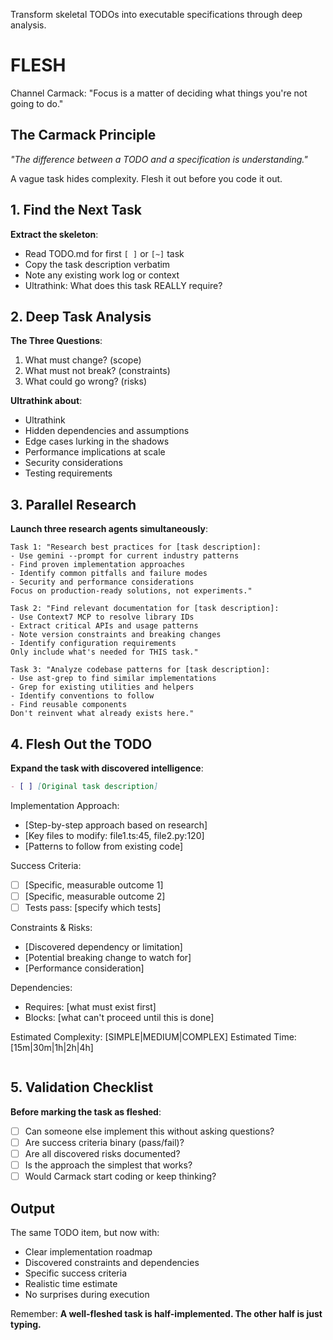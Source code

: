 Transform skeletal TODOs into executable specifications through deep analysis.

# FLESH

Channel Carmack: "Focus is a matter of deciding what things you're not going to do."

## The Carmack Principle

*"The difference between a TODO and a specification is understanding."*

A vague task hides complexity. Flesh it out before you code it out.

## 1. Find the Next Task

**Extract the skeleton**:
- Read TODO.md for first `[ ]` or `[~]` task
- Copy the task description verbatim
- Note any existing work log or context
- Ultrathink: What does this task REALLY require?

## 2. Deep Task Analysis

**The Three Questions**:
1. What must change? (scope)
2. What must not break? (constraints)
3. What could go wrong? (risks)

**Ultrathink about**:
- Ultrathink
- Hidden dependencies and assumptions
- Edge cases lurking in the shadows
- Performance implications at scale
- Security considerations
- Testing requirements

## 3. Parallel Research

**Launch three research agents simultaneously**:

```
Task 1: "Research best practices for [task description]:
- Use gemini --prompt for current industry patterns
- Find proven implementation approaches
- Identify common pitfalls and failure modes
- Security and performance considerations
Focus on production-ready solutions, not experiments."

Task 2: "Find relevant documentation for [task description]:
- Use Context7 MCP to resolve library IDs
- Extract critical APIs and usage patterns
- Note version constraints and breaking changes
- Identify configuration requirements
Only include what's needed for THIS task."

Task 3: "Analyze codebase patterns for [task description]:
- Use ast-grep to find similar implementations
- Grep for existing utilities and helpers
- Identify conventions to follow
- Find reusable components
Don't reinvent what already exists here."
```

## 4. Flesh Out the TODO

**Expand the task with discovered intelligence**:

```markdown
- [ ] [Original task description]
  ```
  Implementation Approach:
  - [Step-by-step approach based on research]
  - [Key files to modify: file1.ts:45, file2.py:120]
  - [Patterns to follow from existing code]

  Success Criteria:
  - [ ] [Specific, measurable outcome 1]
  - [ ] [Specific, measurable outcome 2]
  - [ ] Tests pass: [specify which tests]

  Constraints & Risks:
  - [Discovered dependency or limitation]
  - [Potential breaking change to watch for]
  - [Performance consideration]

  Dependencies:
  - Requires: [what must exist first]
  - Blocks: [what can't proceed until this is done]

  Estimated Complexity: [SIMPLE|MEDIUM|COMPLEX]
  Estimated Time: [15m|30m|1h|2h|4h]
  ```
```

## 5. Validation Checklist

**Before marking the task as fleshed**:
- [ ] Can someone else implement this without asking questions?
- [ ] Are success criteria binary (pass/fail)?
- [ ] Are all discovered risks documented?
- [ ] Is the approach the simplest that works?
- [ ] Would Carmack start coding or keep thinking?

## Output

The same TODO item, but now with:
- Clear implementation roadmap
- Discovered constraints and dependencies
- Specific success criteria
- Realistic time estimate
- No surprises during execution

Remember: **A well-fleshed task is half-implemented. The other half is just typing.**
